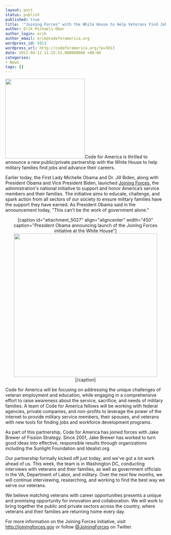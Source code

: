 ```yaml
---
layout: post
status: publish
published: true
title: '"Joining Forces" with the White House to Help Veterans Find Jobs'
author: Erik Michaels-Ober
author_login: erik
author_email: erik@codeforamerica.org
wordpress_id: 5013
wordpress_url: http://codeforamerica.org/?p=5013
date: 2011-04-12 11:25:51.000000000 +00:00
categories:
- News
tags: []
---
```

<a href="http://codeforamerica.org/wp-content/uploads/2011/04/jf.png"><img class="alignright size-medium wp-image-5016" title="jf" src="http://codeforamerica.org/wp-content/uploads/2011/04/jf-300x150.png" alt="" width="250" /></a>Code for America is thrilled to announce a new public/private partnership with the White House to help military families find jobs and advance their careers.

Earlier today, the First Lady Michelle Obama and Dr. Jill Biden, along with President Obama and Vice President Biden, launched <a href="http://joiningforces.gov">Joining Forces</a>, the administration's national initiative to support and honor America’s service members and their families. The initiative aims to educate, challenge, and spark action from all sectors of our society to ensure military families have the support they have earned. As President Obama said in the announcement today, "This can't be the work of government alone."

<div align="center">[caption id="attachment_5027" align="aligncenter" width="450" caption="President Obama announcing launch of the Joining Forces initiative at the White House"]<img class="size-medium wp-image-5027 " title="obama" src="http://codeforamerica.org/wp-content/uploads/2011/04/obama.jpeg" alt="" width="450" />[/caption]</div>

Code for America will be focusing on addressing the unique challenges of veteran employment and education, while engaging in a comprehensive effort to raise awareness about the service, sacrifice, and needs of military families. A team of Code for America fellows will be working with federal agencies, private companies, and non-profits to leverage the power of the internet to provide military service members, their spouses, and veterans with new tools for finding jobs and workforce development programs.

As part of this partnership, Code for America has joined forces with Jake Brewer of Fission Strategy. Since 2001, Jake Brewer has worked to turn good ideas into effective, responsible results through organizations including the Sunlight Foundation and Idealist.org.

Our partnership formally kicked off just today, and we've got a lot work ahead of us. This week, the team is in Washington DC, conducting interviews with veterans and their families, as well as government officials in the VA, Department of Labor, and military. Over the next few months, we will continue interviewing, researching, and working to find the best way we serve our veterans.

We believe matching veterans with career opportunities presents a unique and promising opportunity for innovation and collaboration. We will work to bring together the public and private sectors across the country, where veterans and their families are returning home every day.

For more information on the Joining Forces initiative, visit <a href="http://joiningforces.gov">http://joiningforces.gov</a> or follow <a href="http://twitter.com/JoiningForces">@JoiningForces</a> on Twitter.
